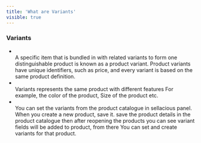 ```yaml
---
title: 'What are Variants'
visible: true
---
```


### **Variants**
* <br>A specific item that is bundled in with related variants to form one distinguishable product is known as a product variant. Product variants have unique identifiers, such as price, and every variant is based on the same product definition.
* <br>Variants represents the same product with different features For example, the color of the product, Size of the product etc. 
* <br>You can set the variants from the product catalogue in sellacious panel. When you create a new product, save it. save the product details in the product catalogue then after reopening the products you can see variant fields will be added to product, from there You can set and create variants for that product.

